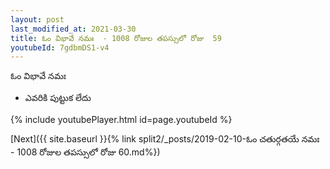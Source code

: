 ```yaml
---
layout: post
last_modified_at: 2021-03-30
title: ఓం విభావే నమః  - 1008 రోజుల తపస్సులో రోజు  59
youtubeId: 7gdbmDS1-v4
---
```

 
 
 ఓం విభావే నమః  
 
 -  ఎవరికి పుట్టుక లేదు 
 
  
 
  
 
 
 
 
 
 


{% include youtubePlayer.html id=page.youtubeId %}
 
[Next]({{ site.baseurl }}{% link  split2/_posts/2019-02-10-ఓం చతుర్గతయే నమః  - 1008 రోజుల తపస్సులో రోజు  60.md%})
 
